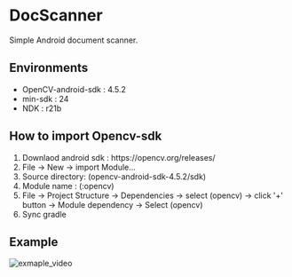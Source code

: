 # DocScanner
  <p>Simple Android document scanner.</p>

## Environments

<ul>
  <li>OpenCV-android-sdk : 4.5.2</li>
  <li>min-sdk : 24</li>
  <li>NDK : r21b</li>
</ul>

## How to import Opencv-sdk

<ol>
  <li> Downlaod android sdk : https://opencv.org/releases/ </li>
  <li> File -> New -> import Module... </li>
  <li> Source directory: (opencv-android-sdk-4.5.2/sdk) </li>
  <li> Module name : (:opencv) </li>
  <li> File -> Project Structure -> Dependencies -> select (opencv) -> click '+' button -> Module dependency -> Select (opencv) </li>
  <li> Sync gradle </li>
</ol>

## Example

![exmaple_video](https://github.com/namuhuchutong/DocScanner/blob/master/etc/video.gif)
